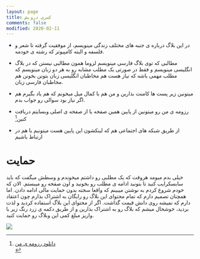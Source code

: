 ```yaml
---
layout: page
title: کسری درویش
comments: false
modified: 2020-02-11
---
```





* در این بلاگ درباره ی جنبه های مختلف زندگی مینویسم، از موفقیت گرفته تا شعر و فلسفه و البته کامپیوتر که رشته ی خودمه.

* مطالبی که توی بلاگ فارسی مینویسم لزوما همون مطالبی نیستن که در بلاگ انگلیسی مینویسم و فقط در صورتی یک مطلب مشابه رو به هر دو زبان مینویسم که مطلب مهمی باشه که نیاز هست هم مخاطبان انگلیسی زبان بتونن بخونن هم مخاطبان فارسی زبان.

* میتونین زیر پست ها کامنت بذارین و من هم با کمال میل میخونم که هم یاد بگیرم هم اگر نیاز بود سوالی رو جواب بدم.

* رزومه ی من رو میتونین از پایین همین صفحه یا از صفحه ی اصلی وبسایتم دریافت کنین[^1]

* از طریق شبکه های اجتماعی هم که لینکشون این پایین هست میتونیم با هم در ارتباط باشیم


# حمایت

خیلی بدم میومد هروقت که یک مطلبی رو داشتم میخوندم و وسطش میگفت که باید سابسکرایب کنید تا بتونید ادامه ی مطلب رو بخونید و اون صفحه رو میبستم.
الان که خودم شروع کردم به نوشتن میبینم که واقعا سخته بدون حمایت مالی ادامه دادن.
اما همچنان تصمیم دارم که تمام محتوای این بلاگ رو رایگان به اشتراک بذارم چون اعتقاد دارم که نمیشه روی دانش قیمت گذاشت.
اگر از محتوای این بلاگ استفاده کردید و لذت بردید، خوشحال میشم که بلاگ رو به اشتراک بذارین و از طریق دکمه ی زرد رنگ زیر با واریز مبلغ کمی این وبلاگ رو حمایت کنید.

<a href="https://www.buymeacoffee.com/kasraprime"><img src="https://img.buymeacoffee.com/button-api/?text=Buy me a coffee&emoji=&slug=kasraprime&button_colour=FFDD00&font_colour=000000&font_family=Cookie&outline_colour=000000&coffee_colour=ffffff"></a>
<!-- <ul class="socialcount socialcount-small inline-list">
  <li>
	  <a href="https://twitter.com/{{ site.owner.twitter }}"><i class="fa fa-fw fa-twitter"></i>توییتر</a>
  </li>
  <li>
		<a href="https://facebook.com/{{ site.owner.facebook }}"><i class="fa fa-fw fa-facebook"></i>فیسبوک</a>
  </li>
  <li>
		<a href="https://linkedin.com/in/{{ site.owner.linkedin }}"><i class="fa fa-fw fa-linkedin"></i>لینکداین</a>
  </li>
  <li>
    <a href="https://github.com/{{ site.owner.github }}"><i class="fa fa-fw fa-github"></i>گیت هاب</a>
  </li>
  <li>
		<a href="https://instagram.com/{{ site.owner.instagram }}"><i class="fa fa-fw fa-instagram"></i>اینستاگرام</a>
  </li>  
</ul> -->

[^1]:<div markdown="0"><a href="https://kasraprime.com/Resume_Kasra_Darvish.pdf" class="btn btn-success">دانلود رزومه ی من</a></div>
